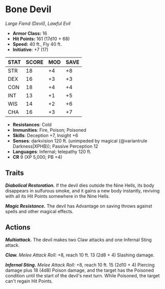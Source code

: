 # Bone Devil

*Large Fiend (Devil), Lawful Evil*

- **Armor Class:** 16
- **Hit Points:** 161 (17d10 + 68)
- **Speed:** 40 ft., Fly 40 ft.
- **Initiative**: +7 (17)

|STAT|SCORE|MOD|SAVE|
| --- | --- | --- | ---- |
| STR | 18 | +4 | +8 |
| DEX | 16 | +3 | +3 |
| CON | 18 | +4 | +4 |
| INT | 13 | +1 | +5 |
| WIS | 14 | +2 | +6 |
| CHA | 16 | +3 | +7 |

- **Resistances**: Cold
- **Immunities**: Fire, Poison; Poisoned
- **Skills**: Deception +7, Insight +6
- **Senses**: darkvision 120 ft. (unimpeded by magical {@variantrule Darkness|XPHB}); Passive Perception 12
- **Languages**: Infernal; telepathy 120 ft.
- **CR** 9 (XP 5,000; PB +4)

## Traits

***Diabolical Restoration.*** If the devil dies outside the Nine Hells, its body disappears in sulfurous smoke, and it gains a new body instantly, reviving with all its Hit Points somewhere in the Nine Hells.

***Magic Resistance.*** The devil has Advantage on saving throws against spells and other magical effects.


## Actions

***Multiattack.*** The devil makes two Claw attacks and one Infernal Sting attack.

***Claw.*** *Melee Attack Roll:* +8, reach 10 ft. 13 (2d8 + 4) Slashing damage.

***Infernal Sting.*** *Melee Attack Roll:* +8, reach 10 ft. 15 (2d10 + 4) Piercing damage plus 18 (4d8) Poison damage, and the target has the Poisoned condition until the start of the devil's next turn. While Poisoned, the target can't regain Hit Points.

